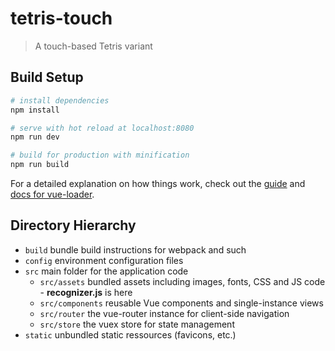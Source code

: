 # tetris-touch

> A touch-based Tetris variant

## Build Setup

``` bash
# install dependencies
npm install

# serve with hot reload at localhost:8080
npm run dev

# build for production with minification
npm run build
```

For a detailed explanation on how things work, check out the [guide](http://vuejs-templates.github.io/webpack/) and [docs for vue-loader](http://vuejs.github.io/vue-loader).

## Directory Hierarchy

- `build` bundle build instructions for webpack and such
- `config` environment configuration files
- `src` main folder for the application code
	- `src/assets` bundled assets including images, fonts, CSS and JS code - **recognizer.js** is here
	- `src/components` reusable Vue components and single-instance views
	- `src/router` the vue-router instance for client-side navigation
	- `src/store` the vuex store for state management
- `static` unbundled static ressources (favicons, etc.)
